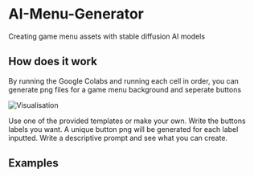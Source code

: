 # AI-Menu-Generator
Creating game menu assets with stable diffusion AI models

## How does it work
By running the Google Colabs and running each cell in order, you can generate png files for a game menu background and seperate buttons

![Visualisation](https://github.com/RohanBilly/AI-Menu-Generator/assets/92380601/ef04812a-b027-4643-a9b2-c786e602b632)

Use one of the provided templates or make your own.
Write the buttons labels you want. A unique button png will be generated for each label inputted.
Write a descriptive prompt and see what you can create.

## Examples


